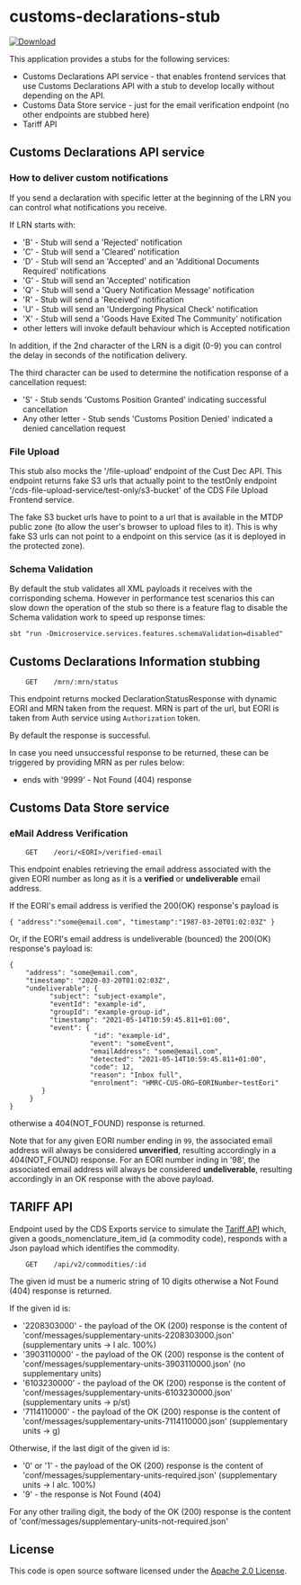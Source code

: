 
# customs-declarations-stub

 [ ![Download](https://api.bintray.com/packages/hmrc/releases/customs-declarations-stub/images/download.svg) ](https://bintray.com/hmrc/releases/customs-declarations-stub/_latestVersion)

This application provides a stubs for the following services:
* Customs Declarations API service - that enables frontend services that use Customs Declarations API with a stub to develop locally without depending on the API. 
* Customs Data Store service - just for the email verification endpoint (no other endpoints are stubbed here)
* Tariff API

## Customs Declarations API service

### How to deliver custom notifications
If you send a declaration with specific letter at the beginning of the LRN you can control what notifications you receive.

If LRN starts with:
- 'B' - Stub will send a 'Rejected' notification
- 'C' - Stub will send a 'Cleared' notification
- 'D' - Stub will send an 'Accepted' and an 'Additional Documents Required' notifications
- 'G' - Stub will send an 'Accepted' notification
- 'Q' - Stub will send a 'Query Notification Message' notification
- 'R' - Stub will send a 'Received' notification
- 'U' - Stub will send an 'Undergoing Physical Check' notification
- 'X' - Stub will send a 'Goods Have Exited The Community' notification
- other letters will invoke default behaviour which is Accepted notification

In addition, if the 2nd character of the LRN is a digit (0-9) you can control the delay in seconds of the notification delivery.

The third character can be used to determine the notification response of a cancellation request:
- 'S' - Stub sends 'Customs Position Granted' indicating successful cancellation
- Any other letter - Stub sends 'Customs Position Denied' indicated a denied cancellation request

### File Upload
This stub also mocks the '/file-upload' endpoint of the Cust Dec API. This endpoint returns fake S3 urls that actually point 
to the testOnly endpoint '/cds-file-upload-service/test-only/s3-bucket' of the CDS File Upload Frontend service.

The fake S3 bucket urls have to point to a url that is available in the MTDP public zone (to allow the user's browser to upload
files to it). This is why fake S3 urls can not point to a endpoint on this service (as it is deployed in the protected zone). 

### Schema Validation
By default the stub validates all XML payloads it receives with the corrisponding schema. However in performance test scenarios this can
slow down the operation of the stub so there is a feature flag to disable the Schema validation work to speed up response times:

`sbt "run -Dmicroservice.services.features.schemaValidation=disabled"`

## Customs Declarations Information stubbing
```
    GET    /mrn/:mrn/status
```
This endpoint returns mocked DeclarationStatusResponse with dynamic EORI and MRN taken from the request.
MRN is part of the url, but EORI is taken from Auth service using `Authorization` token.

By default the response is successful.

In case you need unsuccessful response to be returned, these can be triggered by providing MRN as per rules below:
- ends with '9999' - Not Found (404) response

## Customs Data Store service
### eMail Address Verification
```
    GET    /eori/<EORI>/verified-email
```
This endpoint enables retrieving the email address associated with the given EORI number as long as it is a **verified** or **undeliverable** email address.

If the EORI's email address is verified the 200(OK) response's payload is
```
{ "address":"some@email.com", "timestamp":"1987-03-20T01:02:03Z" }
```
Or, if the EORI's email address is undeliverable (bounced) the 200(OK) response's payload is:
```
{
    "address": "some@email.com",
    "timestamp": "2020-03-20T01:02:03Z",
    "undeliverable": {
          "subject": "subject-example",
          "eventId": "example-id",
          "groupId": "example-group-id",
          "timestamp": "2021-05-14T10:59:45.811+01:00",
          "event": {
                     "id": "example-id",
                    "event": "someEvent",
                    "emailAddress": "some@email.com",
                    "detected": "2021-05-14T10:59:45.811+01:00",
                    "code": 12,
                    "reason": "Inbox full",
                    "enrolment": "HMRC-CUS-ORG~EORINumber~testEori"
        }
     }
}
```
otherwise a 404(NOT_FOUND) response is returned.

Note that for any given EORI number ending in `99`, the associated email address will always be considered **unverified**, resulting accordingly in a 404(NOT_FOUND) response.
For an EORI number inding in '98', the associated email address will always be considered **undeliverable**, resulting accordingly in an OK response with the above payload.


## TARIFF API
Endpoint used by the CDS Exports service to simulate the [Tariff API](https://api.trade-tariff.service.gov.uk/reference.html#get-commodities-id)
which, given a goods_nomenclature_item_id (a commodity code), responds with a Json payload which identifies the commodity.

```
    GET    /api/v2/commodities/:id
```

The given id must be a numeric string of 10 digits otherwise a Not Found (404) response is returned.

If the given id is:
- '2208303000' - the payload of the OK (200) response is the content of 'conf/messages/supplementary-units-2208303000.json' (supplementary units -> l alc. 100%)
- '3903110000' - the payload of the OK (200) response is the content of 'conf/messages/supplementary-units-3903110000.json' (no supplementary units)
- '6103230000' - the payload of the OK (200) response is the content of 'conf/messages/supplementary-units-6103230000.json' (supplementary units -> p/st)
- '7114110000' - the payload of the OK (200) response is the content of 'conf/messages/supplementary-units-7114110000.json' (supplementary units -> g)

Otherwise, if the last digit of the given id is:
- '0' or '1' - the payload of the OK (200) response is the content of 'conf/messages/supplementary-units-required.json' (supplementary units -> l alc. 100%)
- '9' - the response is Not Found (404)

For any other trailing digit, the body of the OK (200) response is the content of 'conf/messages/supplementary-units-not-required.json' 

## License

This code is open source software licensed under the [Apache 2.0 License]("http://www.apache.org/licenses/LICENSE-2.0.html").
